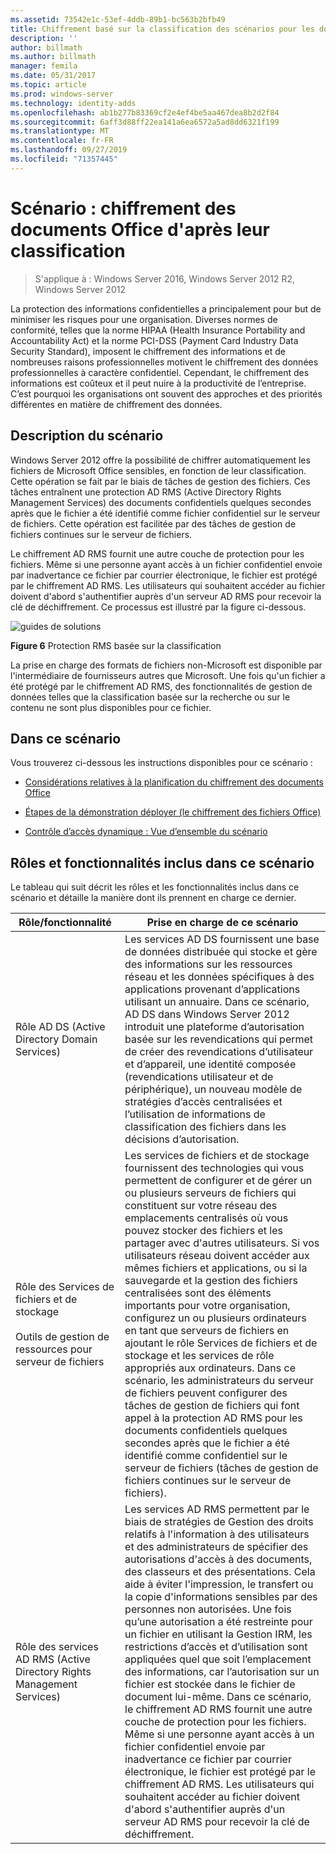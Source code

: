 ```yaml
---
ms.assetid: 73542e1c-53ef-4ddb-89b1-bc563b2bfb49
title: Chiffrement basé sur la classification des scénarios pour les documents Office
description: ''
author: billmath
ms.author: billmath
manager: femila
ms.date: 05/31/2017
ms.topic: article
ms.prod: windows-server
ms.technology: identity-adds
ms.openlocfilehash: ab1b277b83369cf2e4ef4be5aa467dea8b2d2f84
ms.sourcegitcommit: 6aff3d88ff22ea141a6ea6572a5ad8dd6321f199
ms.translationtype: MT
ms.contentlocale: fr-FR
ms.lasthandoff: 09/27/2019
ms.locfileid: "71357445"
---
```

# <a name="scenario-classification-based-encryption-for-office-documents"></a>Scénario : chiffrement des documents Office d'après leur classification

>S'applique à : Windows Server 2016, Windows Server 2012 R2, Windows Server 2012

La protection des informations confidentielles a principalement pour but de minimiser les risques pour une organisation. Diverses normes de conformité, telles que la norme HIPAA (Health Insurance Portability and Accountability Act) et la norme PCI-DSS (Payment Card Industry Data Security Standard), imposent le chiffrement des informations et de nombreuses raisons professionnelles motivent le chiffrement des données professionnelles à caractère confidentiel. Cependant, le chiffrement des informations est coûteux et il peut nuire à la productivité de l’entreprise. C’est pourquoi les organisations ont souvent des approches et des priorités différentes en matière de chiffrement des données.  
  
## <a name="BKMK_OVER"></a>Description du scénario  
 Windows Server 2012 offre la possibilité de chiffrer automatiquement les fichiers de Microsoft Office sensibles, en fonction de leur classification. Cette opération se fait par le biais de tâches de gestion des fichiers. Ces tâches entraînent une protection AD RMS (Active Directory Rights Management Services) des documents confidentiels quelques secondes après que le fichier a été identifié comme fichier confidentiel sur le serveur de fichiers. Cette opération est facilitée par des tâches de gestion de fichiers continues sur le serveur de fichiers.  
  
Le chiffrement AD RMS fournit une autre couche de protection pour les fichiers. Même si une personne ayant accès à un fichier confidentiel envoie par inadvertance ce fichier par courrier électronique, le fichier est protégé par le chiffrement AD RMS. Les utilisateurs qui souhaitent accéder au fichier doivent d'abord s'authentifier auprès d'un serveur AD RMS pour recevoir la clé de déchiffrement. Ce processus est illustré par la figure ci-dessous.  
  
![guides de solutions](media/Scenario--Classification-Based-Encryption-for-Office-Documents/DynamicAccessControl_RevGuide_6.JPG)  
  
**Figure 6** Protection RMS basée sur la classification  
  
La prise en charge des formats de fichiers non-Microsoft est disponible par l'intermédiaire de fournisseurs autres que Microsoft. Une fois qu'un fichier a été protégé par le chiffrement AD RMS, des fonctionnalités de gestion de données telles que la classification basée sur la recherche ou sur le contenu ne sont plus disponibles pour ce fichier.  
  
## <a name="in-this-scenario"></a>Dans ce scénario  
Vous trouverez ci-dessous les instructions disponibles pour ce scénario :  
  
-   [Considérations relatives à la planification du chiffrement des documents Office](assetId:///14714ba6-d6a2-45e4-aae5-d3318817e52a)  
  
-   [Étapes de la démonstration déployer &#40;le chiffrement des fichiers Office&#41;](Deploy-Encryption-of-Office-Files--Demonstration-Steps-.md)  
  
-   [Contrôle d’accès dynamique : Vue d’ensemble du scénario](Dynamic-Access-Control--Scenario-Overview.md)  
  
## <a name="BKMK_NEW"></a>Rôles et fonctionnalités inclus dans ce scénario  
Le tableau qui suit décrit les rôles et les fonctionnalités inclus dans ce scénario et détaille la manière dont ils prennent en charge ce dernier.  
  
|Rôle/fonctionnalité|Prise en charge de ce scénario|  
|-----------------|---------------------------------|  
|Rôle AD DS (Active Directory Domain Services)|Les services AD DS fournissent une base de données distribuée qui stocke et gère des informations sur les ressources réseau et les données spécifiques à des applications provenant d’applications utilisant un annuaire. Dans ce scénario, AD DS dans Windows Server 2012 introduit une plateforme d’autorisation basée sur les revendications qui permet de créer des revendications d’utilisateur et d’appareil, une identité composée (revendications utilisateur et de périphérique), un nouveau modèle de stratégies d’accès centralisées et l’utilisation de informations de classification des fichiers dans les décisions d’autorisation.|  
|Rôle des Services de fichiers et de stockage<br /><br />Outils de gestion de ressources pour serveur de fichiers|Les services de fichiers et de stockage fournissent des technologies qui vous permettent de configurer et de gérer un ou plusieurs serveurs de fichiers qui constituent sur votre réseau des emplacements centralisés où vous pouvez stocker des fichiers et les partager avec d'autres utilisateurs. Si vos utilisateurs réseau doivent accéder aux mêmes fichiers et applications, ou si la sauvegarde et la gestion des fichiers centralisées sont des éléments importants pour votre organisation, configurez un ou plusieurs ordinateurs en tant que serveurs de fichiers en ajoutant le rôle Services de fichiers et de stockage et les services de rôle appropriés aux ordinateurs. Dans ce scénario, les administrateurs du serveur de fichiers peuvent configurer des tâches de gestion de fichiers qui font appel à la protection AD RMS pour les documents confidentiels quelques secondes après que le fichier a été identifié comme confidentiel sur le serveur de fichiers (tâches de gestion de fichiers continues sur le serveur de fichiers).|  
|Rôle des services AD RMS (Active Directory Rights Management Services)|Les services AD RMS permettent par le biais de stratégies de Gestion des droits relatifs à l'information à des utilisateurs et des administrateurs de spécifier des autorisations d'accès à des documents, des classeurs et des présentations. Cela aide à éviter l'impression, le transfert ou la copie d'informations sensibles par des personnes non autorisées. Une fois qu’une autorisation a été restreinte pour un fichier en utilisant la Gestion IRM, les restrictions d’accès et d’utilisation sont appliquées quel que soit l’emplacement des informations, car l’autorisation sur un fichier est stockée dans le fichier de document lui-même. Dans ce scénario, le chiffrement AD RMS fournit une autre couche de protection pour les fichiers. Même si une personne ayant accès à un fichier confidentiel envoie par inadvertance ce fichier par courrier électronique, le fichier est protégé par le chiffrement AD RMS. Les utilisateurs qui souhaitent accéder au fichier doivent d'abord s'authentifier auprès d'un serveur AD RMS pour recevoir la clé de déchiffrement.|  
  


